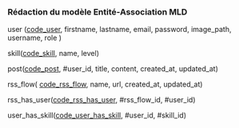### Rédaction du modèle Entité-Association MLD

user (<u>code_user</u>, firstname, lastname, email, password, image_path, username, role )

skill(<u>code_skill</u>, name, level)

post(<u>code_post</u>, #user_id, title, content, created_at, updated_at)

rss_flow( <u>code_rss_flow</u>, name, url, created_at, updated_at)

rss_has_user(<u>code_rss_has_user</u>, #rss_flow_id, #user_id)

user_has_skill(<u>code_user_has_skill</u>, #user_id, #skill_id)
